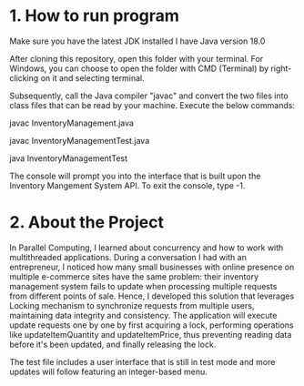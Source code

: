 
# 1. How to run program

Make sure you have the latest JDK installed
I have Java version 18.0

After cloning this repository, open this folder with your terminal. For Windows, you can choose to open the folder with CMD (Terminal) by right-clicking on it and selecting terminal.

Subsequently, call the Java compiler "javac" and convert the two files into class files that can be read by your machine. Execute the below commands:

javac InventoryManagement.java

javac InventoryManagementTest.java

java InventoryManagementTest

The console will prompt you into the interface that is built upon the Inventory Mangement System API. To exit the console, type -1.

# 2. About the Project

In Parallel Computing, I learned about concurrency and how to work with multithreaded applications. During a conversation I had with an entrepreneur, I noticed how many small businesses with online presence on multiple e-commerce sites have the same problem: their inventory management system fails to update when processing multiple requests from different points of sale. Hence, I developed this solution that leverages Locking mechanism to synchronize requests from multiple users, maintaining data integrity and consistency. The application will execute update requests one by one by first acquiring a lock, performing operations like updateItemQuantity and updateItemPrice, thus preventing reading data before it's been updated, and finally releasing the lock. 

The test file includes a user interface that is still in test mode and more updates will follow featuring an integer-based menu.